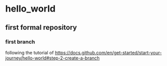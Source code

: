 # hello_world
## first formal repository
### first branch 
following the tutorial of https://docs.github.com/en/get-started/start-your-journey/hello-world#step-2-create-a-branch
